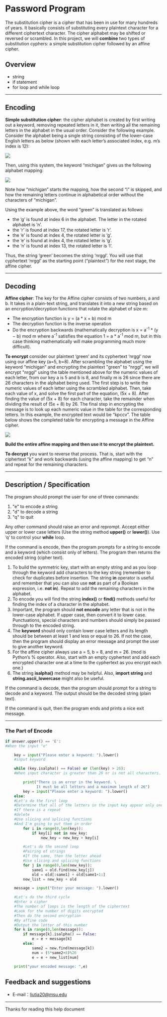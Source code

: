 # Password Program

The substitution cipher is a cipher that has been in use for many hundreds of years. It basically consists of substituting every plaintext character for a different ciphertext character. The cipher alphabet may be shifted or reversed or scrambled. In this project, we will **combine** two types of substitution cyphers: a simple substitution cipher followed by an affine cipher.

## Overview

- string
- if statement
- for loop and while loop

-------------------

## Encoding

**Simple substitution cipher**: the cipher alphabet is created by first writing out a keyword, removing repeated letters in it, then writing all the remaining letters in the alphabet in the usual order. Consider the following example. Consider the alphabet being a single string consisting of the lower-case English letters as below (shown with each letter’s associated index, e.g. m’s index is 12):

![](https://raw.githubusercontent.com/liutiantian233/Password-Program/master/index.png)

Then, using this system, the keyword “michigan” gives us the following alphabet mapping:

![](https://raw.githubusercontent.com/liutiantian233/Password-Program/master/michigan.png)

Note how “michigan” starts the mapping, how the second “i” is skipped, and how the remaining letters continue in alphabetical order without the characters of “michigan”.

Using the example above, the word “green” is translated as follows:

- the ‘g’ is found at index 6 in the alphabet. The letter in the rotated alphabet is ‘n’.
- the ‘r’ is found at index 17, the rotated letter is ‘r’.
- the ‘e’ is found at index 4, the rotated letter is ‘g’.
- the ‘e’ is found at index 4, the rotated letter is ‘g’.
- the ‘n’ is found at index 13, the rotated letter is ‘l’.

Thus, the string ‘green’ becomes the string ‘nrggl’. You will use that cyphertext ‘nrggl’ as the starting point (“plaintext”) for the next stage, the affine cipher.

-------------------

## Decoding

**Affine cipher**: The key for the Affine cipher consists of two numbers, a and b. It takes in a plain-text string, and translates it into a new string based on an encryption/decryption functions that rotate the alphabet of size m:

- The encryption function is y = (a * x + b) mod m
- The decryption function is the inverse operation
- Do the encryption backwards (mathematically decryption is x = a<sup>-1</sup> * (y − b) mod m where a<sup>-1</sup> satisfies the equation 1 = a * a<sup>-1</sup> mod m, but in this case thinking mathematically will make programming much more difficult).

**To encrypt** consider our plaintext ‘green’ and its cyphertext ‘nrggl’ now using our affine key (a=5, b=8). After scrambling the alphabet using the keyword “michigan” and encrypting the plaintext "green” to “nrggl”, we will encrypt "nrggl" using the table mentioned above for the numeric values of each letter, from our key a is 5 and b is 8, and finally m is 26 since there are 26 characters in the alphabet being used. The first step is to write the numeric values of each letter using the scrambled alphabet. Then, take each value of x, and solve the first part of the equation, (5x + 8). After finding the value of (5x + 8) for each character, take the remainder when dividing the result of (5x + 8) by 26. The final step in encrypting the message is to look up each numeric value in the table for the corresponding letters. In this example, the encrypted text would be “kpccv”. The table below shows the completed table for encrypting a message in the Affine cipher.

![](https://raw.githubusercontent.com/liutiantian233/Password-Program/master/encrypt.png)

**Build the entire affine mapping and then use it to encrypt the plaintext.**

**To decrypt** you want to reverse that process. That is, start with the ciphertext “k” and work backwards (using the affine mapping) to get “n” and repeat for the remaining characters.

-------------------

## Description / Specification

The program should prompt the user for one of three commands:

1. "e" to encode a string
2. "d" to decode a string
3. "q" to quit

Any other command should raise an error and reprompt. Accept either upper or lower case letters (Use the string method **upper()** or **lower()**). Use ‘q’ to control your **while** loop.

If the command is encode, then the program prompts for a string to encode and a keyword (which consist only of letters). The program then returns the encoded string (cipher text).

1. To build the symmetric key, start with an empty string and as you loop through the keyword add characters to the key string (remember to check for duplicates before insertion. The string **in** operator is useful and remember that you can also use **not** as part of a Boolean expression, i.e. **not in**). Repeat to add the remaining characters in the alphabet.
2. To encode you will find the string **index()** or **find()** methods useful for finding the index of a character in the alphabet.
3. Important, the program should **not encode** any letter that is not in the lower-case alphabet. If upper case, then convert it to lower case. Punctuations, special characters and numbers should simply be passed through to the encoded string.
4. The **keyword** should only contain lower case letters and its length should be between at least 1 and less or equal to 26. If not the case, then the program should display an error message and prompt the user to give another keyword.
5. For the affine cipher always use a = 5, b = 8, and m = 26. (mod is Python’s % operator. Also, start with an empty cyphertext and add each encrypted character one at a time to the cyphertext as you encrypt each one.)
6. The string **isalpha()** method may be helpful. Also, **import string** and **string.ascii_lowercase** might also be useful.

If the command is decode, then the program should prompt for a string to decode and a keyword. The output should be the decoded string (plain text).

If the command is quit, then the program ends and prints a nice exit message.

---------

### The Part of Encode

```python
if answer.upper() == 'E':
#When the input "e"

    key = input("Please enter a keyword: ").lower()
    #input keyword

    while (key.isalpha() == False) or (len(key) > 26):
    #When input character is greater than 26 or is not all characters.

        print("There is an error in the keyword. \
              It must be all letters and a maximum length of 26")
        key = input("Please enter a keyword: ").lower()
    else:
    #Let's do the first loop
    #Determine that all of the letters in the input key appear only once
    #If there is a repeat
    #delete
    #Use slicing and splicing functions
    #And I'm going to put them in order
        for i in range(0,len(key)):
            if key[i] not in new_key:
                new_key = new_key + key[i]

        #Let's do the second loop
        #Pairing of strings
        #If the same, then the letter ahead
        #Use slicing and splicing functions
        for j in range(0,len(new_key)):
            same1 = old.find(new_key[j])
            old = old[:same1] + old[same1+1:]
        new_list = new_key + old

    message = input("Enter your message: ").lower()

    #Let's do the third cycle
    #Enter a cipher
    #The number of loops is the length of the ciphertext
    #Look for the number of digits encrypted
    #Then do the second encryption
    #By affine code
    #Output the letter of this number
    for k in range(0,len(message)):
        if message[k].isalpha() == False:
            e = e + message[k]
        else:
            same2 = new.find(message[k])
            num = (5*same2+8)%26
            e = e + new_list[num]

    print("your encoded message: ",e)
```

## Feedback and suggestions

- E-mail：<liutia20@msu.edu>

---------

Thanks for reading this help document

